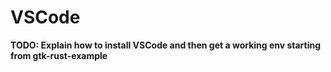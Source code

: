 # VSCode

**TODO: Explain how to install VSCode and then get a working env starting from gtk-rust-example**